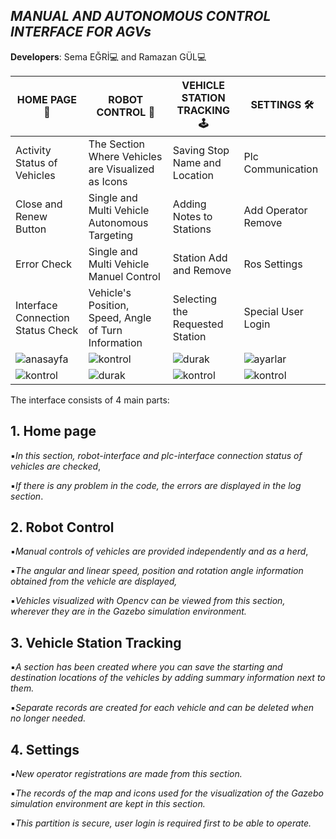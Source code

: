 
## *MANUAL AND AUTONOMOUS CONTROL INTERFACE FOR AGVs*

**Developers**: Sema EĞRİ💻 and Ramazan GÜL💻


| HOME PAGE 🏡| ROBOT CONTROL 🚗 | VEHICLE STATION TRACKING 🕹 | SETTINGS 🛠️|
| ------ | ------ | ------ | ------ |
| Activity Status of Vehicles | The Section Where Vehicles are Visualized as Icons | Saving Stop Name and Location | Plc Communication |
| Close and Renew Button | Single and Multi Vehicle Autonomous Targeting |Adding Notes to Stations | Add Operator Remove |
|Error Check | Single and Multi Vehicle Manuel Control| Station Add and Remove | Ros Settings |
| Interface Connection Status Check | Vehicle's Position, Speed, Angle of Turn Information | Selecting the Requested Station | Special User Login |
|![anasayfa](https://user-images.githubusercontent.com/78825912/181281807-03768be9-78e6-454f-9cde-c994948567b8.jpeg) |![kontrol](https://user-images.githubusercontent.com/78825912/181281869-7b35bec2-a4eb-48ca-a7be-6565c2fa479f.jpeg) |![durak](https://user-images.githubusercontent.com/78825912/181282110-6e306728-110e-4e83-879b-f6d73bb2ddcd.jpeg) |![ayarlar](https://user-images.githubusercontent.com/78825912/181282194-e51ff406-4edb-4c2c-abe8-eecab5ccd654.jpeg) |
|![kontrol](https://user-images.githubusercontent.com/78825912/181281963-e16c2754-c279-4547-824f-cfea19da9c86.jpeg) |![durak](https://user-images.githubusercontent.com/78825912/181282154-8a8f71a9-ae4f-414f-be0d-67771b1e5120.jpeg) |![kontrol](https://user-images.githubusercontent.com/78825912/181282045-c086c4e9-21ed-435d-ac13-76cefaebc67f.jpeg) |![kontrol](https://user-images.githubusercontent.com/78825912/181281986-663518b1-f99f-4d40-aa6d-03a111d5e586.jpeg) |![durak](https://user-images.githubusercontent.com/78825912/181282132-854125b0-29c1-4651-8f3a-3d3979be3f63.jpeg) |![durak](https://user-images.githubusercontent.com/78825912/181282171-45509c4e-ec0b-4a07-8040-1eb037561a26.jpeg) |




The interface consists of 4 main parts:

## 1. Home page

▪︎*In this section, robot-interface and plc-interface connection status of vehicles are checked*,

▪︎*If there is any problem in the code, the errors are displayed in the log section*.

## 2. Robot Control

▪︎*Manual controls of vehicles are provided independently and as a herd*,

▪︎*The angular and linear speed, position and rotation angle information obtained from the vehicle are displayed,*

▪︎*Vehicles visualized with Opencv can be viewed from this section, wherever they are in the Gazebo simulation environment.*

## 3. Vehicle Station Tracking

▪︎*A section has been created where you can save the starting and destination locations of the vehicles by adding summary information next to them.*

▪︎*Separate records are created for each vehicle and can be deleted when no longer needed.*

## 4. Settings

▪︎*New operator registrations are made from this section.*

▪︎*The records of the map and icons used for the visualization of the Gazebo simulation environment are kept in this section.*

▪︎*This partition is secure, user login is required first to be able to operate.*

